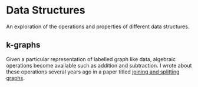# Data Structures

An exploration of the operations and properties of different data structures.

## k-graphs

Given a particular representation of labelled graph like data, algebraic operations become available such as addition and subtraction. I wrote about these operations several years ago in a paper titled [joining and splitting graphs](https://github.com/kunal-mandalia/independent-papers/blob/master/joining-and-splitting-graphs.pdf).
